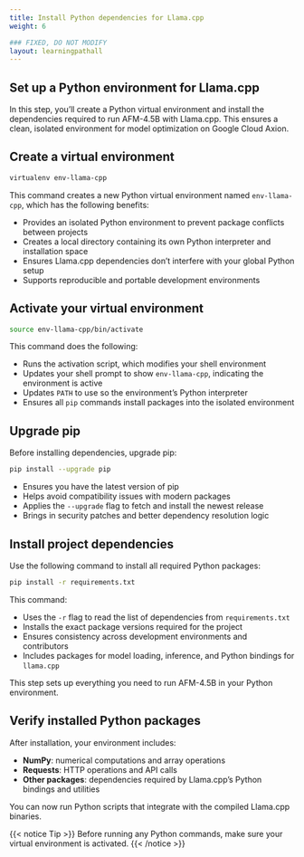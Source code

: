 ```yaml
---
title: Install Python dependencies for Llama.cpp
weight: 6

### FIXED, DO NOT MODIFY
layout: learningpathall
---
```


## Set up a Python environment for Llama.cpp

In this step, you’ll create a Python virtual environment and install the dependencies required to run AFM-4.5B with Llama.cpp. This ensures a clean, isolated environment for model optimization on Google Cloud Axion.

## Create a virtual environment

```bash
virtualenv env-llama-cpp
```

This command creates a new Python virtual environment named `env-llama-cpp`, which has the following benefits:
- Provides an isolated Python environment to prevent package conflicts between projects
- Creates a local directory containing its own Python interpreter and installation space
- Ensures Llama.cpp dependencies don’t interfere with your global Python setup
- Supports reproducible and portable development environments

## Activate your virtual environment

```bash
source env-llama-cpp/bin/activate
```
This command does the following:

- Runs the activation script, which modifies your shell environment
- Updates your shell prompt to show `env-llama-cpp`, indicating the environment is active
- Updates `PATH` to use so the environment’s Python interpreter 
- Ensures all `pip` commands install packages into the isolated environment

## Upgrade pip

Before installing dependencies, upgrade pip:

```bash
pip install --upgrade pip
```

- Ensures you have the latest version of pip
- Helps avoid compatibility issues with modern packages
- Applies the `--upgrade` flag to fetch and install the newest release
- Brings in security patches and better dependency resolution logic

## Install project dependencies

Use the following command to install all required Python packages:

```bash
pip install -r requirements.txt
```

This command:

- Uses the `-r` flag to read the list of dependencies from `requirements.txt`
- Installs the exact package versions required for the project
- Ensures consistency across development environments and contributors
- Includes packages for model loading, inference, and Python bindings for `llama.cpp`

This step sets up everything you need to run AFM-4.5B in your Python environment.

## Verify installed Python packages

After installation, your environment includes:

- **NumPy**: numerical computations and array operations  
- **Requests**: HTTP operations and API calls  
- **Other packages**: dependencies required by Llama.cpp’s Python bindings and utilities  

You can now run Python scripts that integrate with the compiled Llama.cpp binaries.

{{< notice Tip >}}
Before running any Python commands, make sure your virtual environment is activated.
{{< /notice >}}
